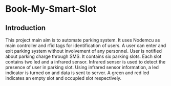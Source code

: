 # Book-My-Smart-Slot

## Introduction

This project main aim is to automate parking system. It uses Nodemcu as main controller and rfid tags for identification of users. A user can enter and exit parking system without involvement of any personnel. User is notified about parking charge through SMS. It contains six parking slots. Each slot contains two led and a infrared sensor. Infrared sensor is used to detect the presence of user in parking slot. Using infrared sensor information, a led indicator is turned on and data is sent to server. A green and red led indicates an empty slot and occupied slot respectively. 
